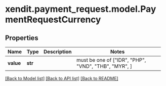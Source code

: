# xendit.payment_request.model.PaymentRequestCurrency


## Properties
Name | Type | Description | Notes
------------ | ------------- | ------------- | -------------
**value** | **str** |  |  must be one of ["IDR", "PHP", "VND", "THB", "MYR", ]

[[Back to Model list]](../README.md#documentation-for-models) [[Back to API list]](../README.md#documentation-for-api-endpoints) [[Back to README]](../README.md)


